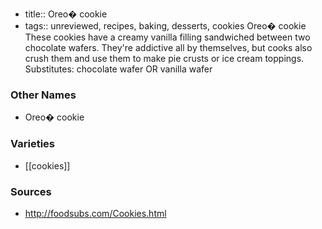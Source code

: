 - title:: Oreo� cookie
- tags:: unreviewed, recipes, baking, desserts, cookies
Oreo� cookie These cookies have a creamy vanilla filling sandwiched between two chocolate wafers. They're addictive all by themselves, but cooks also crush them and use them to make pie crusts or ice cream toppings. Substitutes: chocolate wafer OR vanilla wafer

### Other Names

* Oreo� cookie

### Varieties

* [[cookies]]

### Sources
* http://foodsubs.com/Cookies.html
